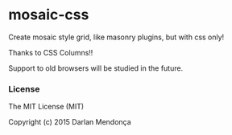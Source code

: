 # mosaic-css

Create mosaic style grid, like masonry plugins, but with css only!

Thanks to CSS Columns!!

Support to old browsers will be studied in the future.

<!-- # install

Install using ```bower``` or ```npm```.

```sh
bower install --save mosaic-css
```

```sh
npm install --save mosaic-css
``` -->

### License

The MIT License (MIT)

Copyright (c) 2015 Darlan Mendonça

